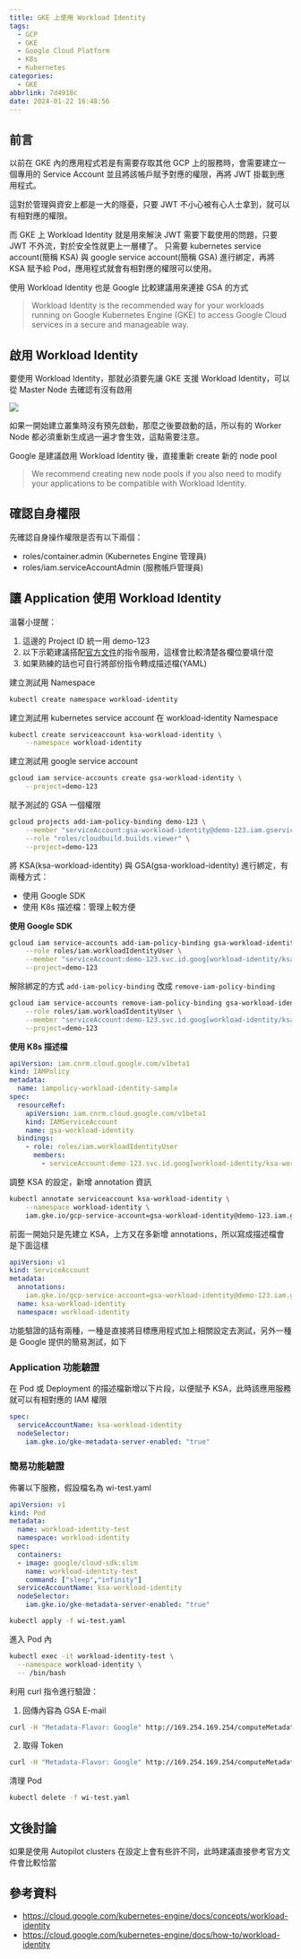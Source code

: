 ```yaml
---
title: GKE 上使用 Workload Identity
tags:
  - GCP
  - GKE
  - Google Cloud Platform
  - K8s
  - Kubernetes
categories:
  - GKE
abbrlink: 7d4918c
date: 2024-01-22 16:48:56
---
```



## 前言

以前在 GKE 內的應用程式若是有需要存取其他 GCP 上的服務時，會需要建立一個專用的 Service Account 並且將該帳戶賦予對應的權限，再將 JWT 掛載到應用程式。

這對於管理與資安上都是一大的隱憂，只要 JWT 不小心被有心人士拿到，就可以有相對應的權限。

<!-- more -->

而 GKE 上 Workload Identity 就是用來解決 JWT 需要下載使用的問題，只要 JWT 不外流，對於安全性就更上一層樓了。 只需要 kubernetes service account(簡稱 KSA) 與 google service account(簡稱 GSA) 進行綁定，再將 KSA 賦予給 Pod，應用程式就會有相對應的權限可以使用。

使用 Workload Identity 也是 Google 比較建議用來連接 GSA 的方式

> Workload Identity is the recommended way for your workloads running on Google Kubernetes Engine (GKE) to access Google Cloud services in a secure and manageable way.

## 啟用 Workload Identity

要使用 Workload Identity，那就必須要先讓 GKE 支援 Workload Identity，可以從 Master Node 去確認有沒有啟用

![](mk-20240118163311.png)

如果一開始建立叢集時沒有預先啟動，那麼之後要啟動的話，所以有的 Worker Node 都必須重新生成過一遍才會生效，這點需要注意。

Google 是建議啟用 Workload Identity 後，直接重新 create 新的 node pool

> We recommend creating new node pools if you also need to modify your applications to be compatible with Workload Identity.

## 確認自身權限

先確認自身操作權限是否有以下兩個：
- roles/container.admin (Kubernetes Engine 管理員)
- roles/iam.serviceAccountAdmin (服務帳戶管理員)

## 讓 Application 使用 Workload Identity

溫馨小提醒：

1. 這邊的 Project ID 統一用 demo-123
2. 以下示範建議搭配[官方文件](https://cloud.google.com/kubernetes-engine/docs/how-to/workload-identity)的指令服用，這樣會比較清楚各欄位要填什麼
3. 如果熟練的話也可自行將部份指令轉成描述檔(YAML)

建立測試用 Namespace

```bash
kubectl create namespace workload-identity
```

建立測試用 kubernetes service account 在 workload-identity Namespace

```bash
kubectl create serviceaccount ksa-workload-identity \
    --namespace workload-identity
```

建立測試用 google service account

```bash
gcloud iam service-accounts create gsa-workload-identity \
    --project=demo-123
```

賦予測試的 GSA 一個權限

```bash
gcloud projects add-iam-policy-binding demo-123 \
    --member "serviceAccount:gsa-workload-identity@demo-123.iam.gserviceaccount.com" \
    --role "roles/cloudbuild.builds.viewer" \
    --project=demo-123
```

將 KSA(ksa-workload-identity) 與 GSA(gsa-workload-identity) 進行綁定，有兩種方式：

- 使用 Google SDK
- 使用 K8s 描述檔：管理上較方便

**使用 Google SDK**

```bash
gcloud iam service-accounts add-iam-policy-binding gsa-workload-identity@demo-123.iam.gserviceaccount.com \
    --role roles/iam.workloadIdentityUser \
    --member "serviceAccount:demo-123.svc.id.goog[workload-identity/ksa-workload-identity]" \
    --project=demo-123
```

解除綁定的方式 `add-iam-policy-binding` 改成 `remove-iam-policy-binding`
```bash
gcloud iam service-accounts remove-iam-policy-binding gsa-workload-identity@demo-123.iam.gserviceaccount.com \
    --role roles/iam.workloadIdentityUser \
    --member "serviceAccount:demo-123.svc.id.goog[workload-identity/ksa-workload-identity]" \
    --project=demo-123
```

**使用 K8s 描述檔**

```yaml
apiVersion: iam.cnrm.cloud.google.com/v1beta1
kind: IAMPolicy
metadata:
  name: iampolicy-workload-identity-sample
spec:
  resourceRef:
    apiVersion: iam.cnrm.cloud.google.com/v1beta1
    kind: IAMServiceAccount
    name: gsa-workload-identity
  bindings:
    - role: roles/iam.workloadIdentityUser
      members:
        - serviceAccount:demo-123.svc.id.goog[workload-identity/ksa-workload-identity]
```

調整 KSA 的設定，新增 annotation 資訊

```bash
kubectl annotate serviceaccount ksa-workload-identity \
    --namespace workload-identity \
    iam.gke.io/gcp-service-account=gsa-workload-identity@demo-123.iam.gserviceaccount.com
```

前面一開始只是先建立 KSA，上方又在多新增 annotations，所以寫成描述檔會是下面這樣
```yaml
apiVersion: v1
kind: ServiceAccount
metadata:
  annotations:
    iam.gke.io/gcp-service-account=gsa-workload-identity@demo-123.iam.gserviceaccount.com
  name: ksa-workload-identity
  namespace: workload-identity
```

功能驗證的話有兩種，一種是直接將目標應用程式加上相關設定去測試，另外一種是 Google 提供的簡易測試，如下

### Application 功能驗證

在 Pod 或 Deployment 的描述檔新增以下片段，以便賦予 KSA，此時該應用服務就可以有相對應的 IAM 權限

```yaml
spec:
  serviceAccountName: ksa-workload-identity
  nodeSelector:
    iam.gke.io/gke-metadata-server-enabled: "true"
```

### 簡易功能驗證

佈署以下服務，假設檔名為 wi-test.yaml
```yaml
apiVersion: v1
kind: Pod
metadata:
  name: workload-identity-test
  namespace: workload-identity
spec:
  containers:
  - image: google/cloud-sdk:slim
    name: workload-identity-test
    command: ["sleep","infinity"]
  serviceAccountName: ksa-workload-identity
  nodeSelector:
    iam.gke.io/gke-metadata-server-enabled: "true"
```

```bash
kubectl apply -f wi-test.yaml
```

進入 Pod 內
```bash
kubectl exec -it workload-identity-test \
  --namespace workload-identity \
  -- /bin/bash
```

利用 curl 指令進行驗證：

1. 回傳內容為 GSA E-mail
```bash
curl -H "Metadata-Flavor: Google" http://169.254.169.254/computeMetadata/v1/instance/service-accounts/default/email
```

2. 取得 Token 
```bash
curl -H "Metadata-Flavor: Google" http://169.254.169.254/computeMetadata/v1/instance/service-accounts/default/token
```

清理 Pod
```bash
kubectl delete -f wi-test.yaml
``` 

## 文後討論

如果是使用 Autopilot clusters 在設定上會有些許不同，此時建議直接參考官方文件會比較恰當

## 參考資料

- https://cloud.google.com/kubernetes-engine/docs/concepts/workload-identity
- https://cloud.google.com/kubernetes-engine/docs/how-to/workload-identity